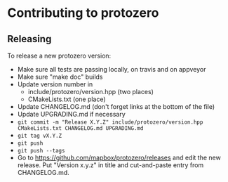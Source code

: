 # Contributing to protozero

## Releasing

To release a new protozero version:

 - Make sure all tests are passing locally, on travis and on appveyor
 - Make sure "make doc" builds
 - Update version number in
   - include/protozero/version.hpp (two places)
   - CMakeLists.txt (one place)
 - Update CHANGELOG.md
   (don't forget links at the bottom of the file)
 - Update UPGRADING.md if necessary
 - `git commit -m "Release X.Y.Z" include/protozero/version.hpp CMakeLists.txt CHANGELOG.md UPGRADING.md`
 - `git tag vX.Y.Z`
 - `git push`
 - `git push --tags`
 - Go to https://github.com/mapbox/protozero/releases
   and edit the new release. Put "Version x.y.z" in title and
   cut-and-paste entry from CHANGELOG.md.
